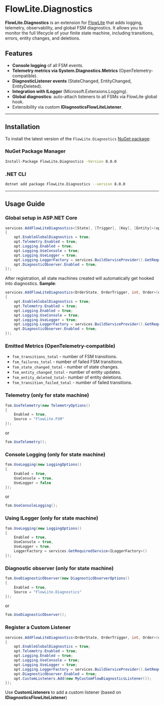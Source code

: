 # FlowLite.Diagnostics

**FlowLite.Diagnostics** is an extension for [FlowLite](https://www.nuget.org/packages/FlowLite) that adds logging, telemetry, observability, and global FSM diagnostics. It allows you to monitor the full lifecycle of your finite state machine, including transitions, errors, entity changes, and deletions.

## Features

- **Console logging** of all FSM events.
- **Telemetry metrics via System.Diagnostics.Metrics** (OpenTelemetry-compatible).
- **DiagnosticListener events** (StateChanged, EntityChanged, EntityDeleted).
- **Integration with ILogger** (Microsoft.Extensions.Logging).
- **Global diagnostics**: auto-attach listeners to all FSMs via FlowLite global hook.
- Extensibility via custom **IDiagnosticsFlowLiteListener**.

---

## Installation

To install the latest version of the `FlowLite.Diagnostics` [NuGet package](https://www.nuget.org/packages/FlowLite.Diagnostics/):

### NuGet Package Manager
```bash
Install-Package FlowLite.Diagnostics -Version 8.0.0
```
### .NET CLI
```bash
dotnet add package FlowLite.Diagnostics --version 8.0.0
```
---

## Usage Guide

### Global setup in ASP.NET Core
```csharp
services.AddFlowLiteDiagnostics<[State], [Trigger], [Key], [Entity]>(opt =>
{
    opt.EnableGlobalDiagnostics = true;
    opt.Telemetry.Enabled = true;
    opt.Logging.Enabled = true;
    opt.Logging.UseConsole = true;
    opt.Logging.UseLogger = true;
    opt.Logging.LoggerFactory = services.BuildServiceProvider().GetRequiredService<ILoggerFactory>();
    opt.DiagnosticObserver.Enabled = true;
});
```
After registration, all state machines created will automatically get hooked into diagnostics.
**Sample**:
```csharp
services.AddFlowLiteDiagnostics<OrderState, OrderTrigger, int, Order>(opt =>
{
    opt.EnableGlobalDiagnostics = true;
    opt.Telemetry.Enabled = true;
    opt.Logging.Enabled = true;
    opt.Logging.UseConsole = true;
    opt.Logging.UseLogger = true;
    opt.Logging.LoggerFactory = services.BuildServiceProvider().GetRequiredService<ILoggerFactory>();
    opt.DiagnosticObserver.Enabled = true;
});
```
### Emitted Metrics (OpenTelemetry-compatible)
- `fsm_transitions_total` - number of FSM transitions.
- `fsm_failures_total` - number of failed FSM transitions.
- `fsm_state_changed_total` - number of state changes.
- `fsm_entity_changed_total` - number of entity updates.
- `fsm_entity_deleted_total`- number of entity deletions.
- `fsm_transition_failed_total` - number of failed transitions.

### Telemetry (only for state machine)
```csharp
fsm.UseTelemetry(new TelemetryOptions()
{
    Enabled = true, 
    Source = "FlowLite.FSM"
});
```
or 
```csharp
fsm.UseTelemetry();
```

### Console Logging (only for state machine)
```csharp
fsm.UseLogging(new LoggingOptions()
{
    Enabled = true,
    UseConsole = true,
    UseLogger = false
});
```
or 
```csharp
fsm.UseConsoleLogging();
```

### Using ILogger (only for state machine)
```csharp
fsm.UseLogging(new LoggingOptions()
{
    Enabled = true,
    UseConsole = true,
    UseLogger = true,
    LoggerFactory = services.GetRequiredService<ILoggerFactory>()
});
```

### Diagnostic observer (only for state machine)
```csharp
fsm.UseDiagnosticObserver(new DiagnosticObserverOptions()
{
    Enabled = true,
    Source = "FlowLite.Diagnostics"
});
```
or 
```csharp
fsm.UseDiagnosticObserver();
```

### Register a Custom Listener
```csharp
services.AddFlowLiteDiagnostics<OrderState, OrderTrigger, int, Order>(opt =>
{
    opt.EnableGlobalDiagnostics = true;
    opt.Telemetry.Enabled = true;
    opt.Logging.Enabled = true;
    opt.Logging.UseConsole = true;
    opt.Logging.UseLogger = true;
    opt.Logging.LoggerFactory = services.BuildServiceProvider().GetRequiredService<ILoggerFactory>();
    opt.DiagnosticObserver.Enabled = true;
    opt.CustomListeners.Add(new MyCustomFlowDiagnosticsListener());
});
```
Use **CustomListeners** to add a custom listener (based on **IDiagnosticsFlowLiteListener**)